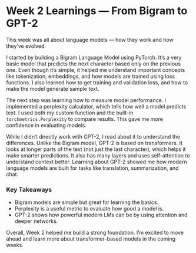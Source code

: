 # Week 2 Learnings — From Bigram to GPT-2

This week was all about language models — how they work and how they’ve evolved.

I started by building a Bigram Language Model using PyTorch. It’s a very basic model that predicts the next character based only on the previous one. Even though it’s simple, it helped me understand important concepts like tokenization, embeddings, and how models are trained using loss functions. I also learned how to get training and validation loss, and how to make the model generate sample text.

The next step was learning how to measure model performance. I implemented a perplexity calculator, which tells how well a model predicts text. I used both my custom function and the built-in `torchmetrics.Perplexity` to compare results. This gave me more confidence in evaluating models.

While I didn’t directly work with GPT-2, I read about it to understand the differences. Unlike the Bigram model, GPT-2 is based on transformers. It looks at longer parts of the text (not just the last character), which helps it make smarter predictions. It also has many layers and uses self-attention to understand context better. Learning about GPT-2 showed me how modern language models are built for tasks like translation, summarization, and chat.

### Key Takeaways
- Bigram models are simple but great for learning the basics.
- Perplexity is a useful metric to evaluate how good a model is.
- GPT-2 shows how powerful modern LMs can be by using attention and deeper networks.

Overall, Week 2 helped me build a strong foundation. I’m excited to move ahead and learn more about transformer-based models in the coming weeks.
